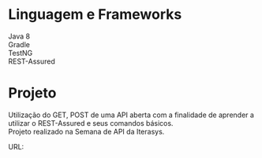 # Linguagem e Frameworks

Java 8 <br /> 
Gradle <br />
TestNG <br />
REST-Assured

# Projeto
Utilização do GET, POST de uma API aberta com a finalidade de aprender a utilizar o REST-Assured e seus comandos básicos. <br />
Projeto realizado na Semana de API da Iterasys.

URL:<a href="petstore.swagger.io/v2">


